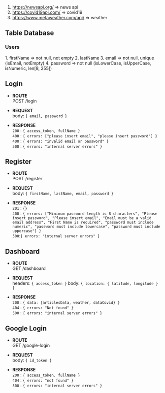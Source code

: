 1. https://newsapi.org/ => news api
2. https://covid19api.com/ => covid19
3. https://www.metaweather.com/api/ => weather

<h2>Table Database</h2>
<h3> Users </h3>
1. firstName => not null, not empty
2. lastName
3. email => not null, unique (isEmail, notEmpty)
4. password => not null (isLowerCase, isUpperCase, isNumeric, len[8, 255])

<h2>Login</h2>

- **ROUTE** <br>
  POST /login

- **REQUEST** <br>
  body: `{ email, password }`

- **RESPONSE** <br>
  `200` : `{ access_token, fullName }` <br>
  `400` : `{ errors: ["please insert email", "please insert password"] }` <br>
  `400` : `{ errors: "invalid email or password" }` <br>
  `500` : `{ errors: "internal server errors" }`

<h2>Register </h2>

- **ROUTE** <br>
  POST /register

- **REQUEST** <br>
  body: `{ firstName, lastName, email, password }`

- **RESPONSE** <br>
  `201` : `{}` <br>
  `400` : `{ errors: ["Minimum password length is 8 characters", "Please insert password", "Please insert email", "Email must be a valid email address", "First Name is required", "password must include numeric", "password must include lowercase", "password must include uppercase"] }`<br>
  `500`:`{ errors: "internal server errors" }`

<h2>Dashboard</h2>

- **ROUTE** <br>
  GET /dashboard

- **REQUEST** <br>
  headers: `{ access_token }`
  body: `{ location: { latitude, longitude } }`

- **RESPONSE** <br>
  `200` : `{ data: {articlesData, weather, dataCovid} }` <br>
  `404` : `{ errors: "Not found" }` <br>
  `500` : `{ errors: "internal server errors" }`

<h2>Google Login</h2>

- **ROUTE** <br>
  GET /google-login

- **REQUEST** <br>
  body: `{ id_token }`

- **RESPONSE** <br>
  `200` : `{ access_token, fullName }` <br>
  `404` : `{ errors: "not found" }` <br>
  `500` : `{ errors: "internal server errors" }`
